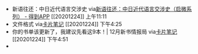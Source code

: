 - 新语往还：中日近代语言交涉史
via[新语往还：中日近代语言交涉史（启微系列） - 得到APP](https://www.dedao.cn/reader?id=Jjrvne28LQ2OjoRqkgdnmJX6NADGlWxl4mWx1KvbBz97eaMP4VZrpEYy5VB6adNX)
[[20201224]] 上午11:11
- 文件格式
via[卡片笔记](https://www.notion.so/b6dd6411de1d490fb7409e7f2d9ae32a?v=e8f1888c20594ba8a889f6c1da020bcb&p=bdf5e2ecf5254e26833d41758ffc9ccb)
[[20201224]] 下午4:25
- 你的书单该更新了，我建议先看这9本！| 12月新书情报局
via[卡片笔记](https://www.notion.so/b6dd6411de1d490fb7409e7f2d9ae32a?v=e8f1888c20594ba8a889f6c1da020bcb&p=e0f364963d614723a90e2c79e5fc394f)
[[20201224]] 下午4:51
- 
